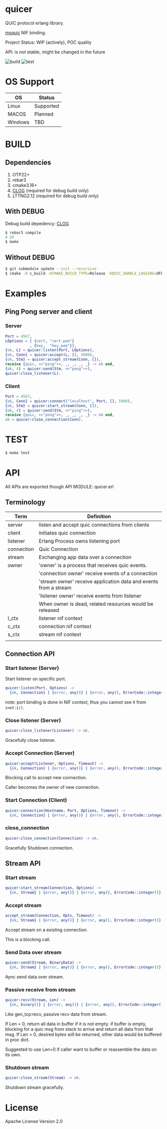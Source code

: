 # quicer

QUIC protocol erlang library.

[msquic](https://github.com/microsoft/msquic) NIF binding.

Project Status: WIP (actively), POC quality

API: is not stable, might be changed in the future

![build](https://github.com/qzhuyan/quic/workflows/main/badge.svg)
![test](https://github.com/qzhuyan/quic/workflows/main/badge.svg)

# OS Support
| OS      | Status    |
|---------|-----------|
| Linux   | Supported |
| MACOS   | Planned    |
| Windows | TBD       |

# BUILD

## Dependencies

1. OTP22+
1. rebar3
1. cmake3.16+
1. [CLOG](https://github.com/microsoft/CLOG) (required for debug build only)
1. LTTNG2.12 (required for debug build only)

## With DEBUG

Debug build depedency: [CLOG](https://github.com/microsoft/CLOG) 

``` sh
$ rebar3 compile 
# OR
$ make
```

## Without DEBUG

``` sh
$ git submodule update --init --recursive
$ cmake -B c_build -DCMAKE_BUILD_TYPE=Release -DQUIC_ENABLE_LOGGING=OFF && make 
```

# Examples

## Ping Pong server and client

### Server

``` erlang
Port = 4567,
LOptions = [ {cert, "cert.pem"}
           , {key,  "key.pem"}],
{ok, L} = quicer:listen(Port, LOptions),
{ok, Conn} = quicer:accept(L, [], 5000),
{ok, Stm} = quicer:accept_stream(Conn, []),
receive {quic, <<"ping">>, _, _, _, _} -> ok end,
{ok, 4} = quicer:send(Stm, <<"pong">>),
quicer:close_listener(L).
```

### Client

``` erlang
Port = 4567,
{ok, Conn} = quicer:connect("localhost", Port, [], 5000),
{ok, Stm} = quicer:start_stream(Conn, []),
{ok, 4} = quicer:send(Stm, <<"ping">>),
receive {quic, <<"pong">>, _, _, _, _} -> ok end,
ok = quicer:close_connection(Conn).
```


# TEST

``` sh
$ make test
```

# API

All APIs are exported though API MODULE: quicer.erl

## Terminology
| Term       | Definition                                                       |
|------------|------------------------------------------------------------------|
| server     | listen and accept quic connections from clients                  |
| client     | initiates quic connection                                        |
| listener   | Erlang Process owns listening port                               |
| connection | Quic Connection                                                  |
| stream     | Exchanging app data over a connection                            |
| owner      | 'owner' is a process that receives quic events.                  |
|            | 'connection owner' receive events of a connection                |
|            | 'stream owner' receive application data and events from a stream |
|            | 'listener owner' receive events from listener                    |
|            | When owner is dead, related resources would be released          |
| l_ctx      | listener nif context                                             |
| c_ctx      | connection nif context                                           |
| s_ctx      | stream nif context                                               |
|            |                                                                  |

## Connection API

### Start listener (Server)

Start listener on specific port.

``` erlang
quicer:listen(Port, Options) ->
  {ok, Connection} | {error, any()} | {error, any(), ErrorCode::integer()}.
```

note: port binding is done in NIF context, thus you cannot see it from `inet:i()`.


### Close listener (Server)

``` erlang
quicer:close_listener(Listener) -> ok.
```

Gracefully close listener.

### Accept Connection (Server)

``` erlang
quicer:accept(Listener, Options, Timeout) -> 
  {ok, Connection} | {error, any()} | {error, any(), ErrorCode::integer()}.
```

Blocking call to accept new connection.

Caller becomes the owner of new connection.


### Start Connection  (Client)

``` erlang
quicer:connection(Hostname, Port, Options, Timeout) -> 
  {ok, Connection} | {error, any()} | {error, any(), ErrorCode::integer()}.
```

### close_connection

``` erlang
quicer:close_connection(Connection) -> ok.
```

Gracefully Shutdown connection.

## Stream API

### Start stream

``` erlang
quicer:start_stream(Connection, Options) -> 
  {ok, Stream} | {error, any()} | {error, any(), ErrorCode::integer()}.
```

### Accept stream

``` erlang
accept_stream(Connection, Opts, Timeout) -> 
  {ok, Stream} | {error, any()} | {error, any(), ErrorCode::integer()}.
```


Accept stream on a existing connection. 

This is a blocking call.

### Send Data over stream

``` erlang
quicer:send(Stream, BinaryData) -> 
  {ok, Stream} | {error, any()} | {error, any(), ErrorCode::integer()}.
```

Aync send data over stream.


### Passive receive from stream

``` erlang
quicer:recv(Stream, Len) -> 
  {ok, binary()} | {error, any()} | {error, any(), ErrorCode::integer()}.
```

Like gen_tcp:recv, passive recv data from stream.

If Len = 0, return all data in buffer if it is not empty.
            if buffer is empty, blocking for a quic msg from stack to arrive and return all data from that msg.
If Len > 0, desired bytes will be returned, other data would be buffered in proc dict.

Suggested to use Len=0 if caller want to buffer or reassemble the data on its own.

### Shutdown stream

``` erlang
quicer:close_stream(Stream) -> ok.
```

Shutdown stream gracefully.

# License
Apache License Version 2.0


